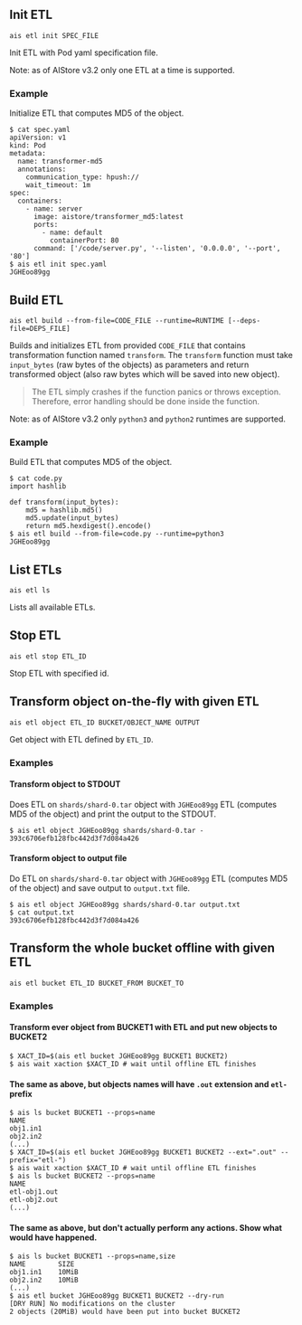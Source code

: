 ## Init ETL

`ais etl init SPEC_FILE`

Init ETL with Pod yaml specification file.

Note: as of AIStore v3.2 only one ETL at a time is supported.

### Example

Initialize ETL that computes MD5 of the object.

```console
$ cat spec.yaml
apiVersion: v1
kind: Pod
metadata:
  name: transformer-md5
  annotations:
    communication_type: hpush://
    wait_timeout: 1m
spec:
  containers:
    - name: server
      image: aistore/transformer_md5:latest
      ports:
        - name: default
          containerPort: 80
      command: ['/code/server.py', '--listen', '0.0.0.0', '--port', '80']
$ ais etl init spec.yaml
JGHEoo89gg
```

## Build ETL

`ais etl build --from-file=CODE_FILE --runtime=RUNTIME [--deps-file=DEPS_FILE]`

Builds and initializes ETL from provided `CODE_FILE` that contains transformation function named `transform`.
The `transform` function must take `input_bytes` (raw bytes of the objects) as parameters and return transformed object (also raw bytes which will be saved into new object).

> The ETL simply crashes if the function panics or throws exception.
> Therefore, error handling should be done inside the function.

Note: as of AIStore v3.2 only `python3` and `python2` runtimes are supported.

### Example

Build ETL that computes MD5 of the object.

```console
$ cat code.py
import hashlib

def transform(input_bytes):
    md5 = hashlib.md5()
    md5.update(input_bytes)
    return md5.hexdigest().encode()
$ ais etl build --from-file=code.py --runtime=python3
JGHEoo89gg
```

## List ETLs

`ais etl ls`

Lists all available ETLs.

## Stop ETL

`ais etl stop ETL_ID`

Stop ETL with specified id.

## Transform object on-the-fly with given ETL

`ais etl object ETL_ID BUCKET/OBJECT_NAME OUTPUT`

Get object with ETL defined by `ETL_ID`.

### Examples

#### Transform object to STDOUT

Does ETL on `shards/shard-0.tar` object with `JGHEoo89gg` ETL (computes MD5 of the object) and print the output to the STDOUT.

```console
$ ais etl object JGHEoo89gg shards/shard-0.tar -
393c6706efb128fbc442d3f7d084a426
```

#### Transform object to output file

Do ETL on `shards/shard-0.tar` object with `JGHEoo89gg` ETL (computes MD5 of the object) and save output to `output.txt` file.

```console
$ ais etl object JGHEoo89gg shards/shard-0.tar output.txt
$ cat output.txt
393c6706efb128fbc442d3f7d084a426
```

## Transform the whole bucket offline with given ETL

`ais etl bucket ETL_ID BUCKET_FROM BUCKET_TO`

### Examples

#### Transform ever object from BUCKET1 with ETL and put new objects to BUCKET2

```console
$ XACT_ID=$(ais etl bucket JGHEoo89gg BUCKET1 BUCKET2)
$ ais wait xaction $XACT_ID # wait until offline ETL finishes
```

#### The same as above, but objects names will have `.out` extension and `etl-` prefix

```console
$ ais ls bucket BUCKET1 --props=name
NAME
obj1.in1
obj2.in2
(...)
$ XACT_ID=$(ais etl bucket JGHEoo89gg BUCKET1 BUCKET2 --ext=".out" --prefix="etl-")
$ ais wait xaction $XACT_ID # wait until offline ETL finishes
$ ais ls bucket BUCKET2 --props=name
NAME
etl-obj1.out
etl-obj2.out
(...)
```

#### The same as above, but don't actually perform any actions. Show what would have happened.

```console
$ ais ls bucket BUCKET1 --props=name,size
NAME        SIZE
obj1.in1    10MiB
obj2.in2    10MiB
(...)
$ ais etl bucket JGHEoo89gg BUCKET1 BUCKET2 --dry-run
[DRY RUN] No modifications on the cluster
2 objects (20MiB) would have been put into bucket BUCKET2
```




